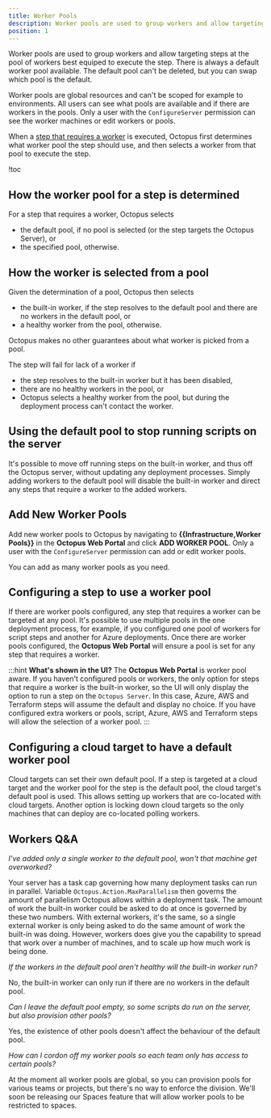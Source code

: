 ```yaml
---
title: Worker Pools
description: Worker pools are used to group workers and allow targeting steps at the pool of workers best equiped to execute the step.  This page describes how to configure worker pools for a variety of scenarios.
position: 1
---
```


Worker pools are used to group workers and allow targeting steps at the pool of workers best equiped to execute the step.  There is always a default worker pool available.  The default pool can't be deleted, but you can swap which pool is the default.

Worker pools are global resources and can't be scoped for example to environments.  All users can see what pools are available and if there are workers in the pools.  Only a user with the `ConfigureServer` permission can see the worker machines or edit workers or pools.

When a [step that requires a worker](index.md#Where-steps-run) is executed, Octopus first determines what worker pool the step should use, and then selects a worker from that pool to execute the step.

!toc

## How the worker pool for a step is determined

For a step that requires a worker, Octopus selects

- the default pool, if no pool is selected (or the step targets the Octopus Server), or
- the specified pool, otherwise.

## How the worker is selected from a pool

Given the determination of a pool, Octopus then selects

- the built-in worker, if the step resolves to the default pool and there are no workers in the default pool, or
- a healthy worker from the pool, otherwise.

Octopus makes no other guarantees about what worker is picked from a pool.

The step will fail for lack of a worker if

- the step resolves to the built-in worker but it has been disabled,
- there are no healthy workers in the pool, or
- Octopus selects a healthy worker from the pool, but during the deployment process can't contact the worker.

## Using the default pool to stop running scripts on the server

It's possible to move off running steps on the built-in worker, and thus off the Octopus server, without updating any deployment processes.  Simply adding workers to the default pool will disable the built-in worker and direct any steps that require a worker to the added workers.

## Add New Worker Pools

Add new worker pools to Octopus by navigating to **{{Infrastructure,Worker Pools}}** in the **Octopus Web Portal** and click **ADD WORKER POOL**.  Only a user with the `ConfigureServer` permission can add or edit worker pools.

You can add as many worker pools as you need.

## Configuring a step to use a worker pool

If there are worker pools configured, any step that requires a worker can be targeted at any pool.  It's possible to use multiple pools in the one deployment process, for example, if you configured one pool of workers for script steps and another for Azure deployments.  Once there are worker pools configured, the **Octopus Web Portal** will ensure a pool is set for any step that requires a worker.

:::hint
**What's shown in the UI?**
The **Octopus Web Portal** is worker pool aware.  If you haven't configured pools or workers, the only option for steps that require a worker is the built-in worker, so the UI will only display the option to run a step on the `Octopus Server`.  In this case, Azure, AWS and Terraform steps will assume the default and display no choice.  If you have configured extra workers or pools, script, Azure, AWS and Terraform steps will allow the selection of a worker pool.
:::



## Configuring a cloud target to have a default worker pool

Cloud targets can set their own default pool.  If a step is targeted at a cloud target and the worker pool for the step is the default pool, the cloud target's default pool is used.  This allows setting up workers that are co-located with cloud targets.  Another option is locking down cloud targets so the only machines that can deploy are co-located polling workers.

## Workers Q&A

*I've added only a single worker to the default pool, won't that machine get overworked?*

Your server has a task cap governing how many deployment tasks can run in parallel.  Variable `Octopus.Action.MaxParallelism` then governs the amount of parallelism Octopus allows within a deployment task.  The amount of work the built-in worker could be asked to do at once is governed by these two numbers.  With external workers, it's the same, so a single external worker is only being asked to do the same amount of work the built-in was doing.  However, workers does give you the capability to spread that work over a number of machines, and to scale up how much work is being done.

*If the workers in the default pool aren't healthy will the built-in worker run?*

No, the built-in worker can only run if there are no workers in the default pool.

*Can I leave the default pool empty, so some scripts do run on the server, but also provision other pools?*

Yes, the existence of other pools doesn't affect the behaviour of the default pool.

*How can I cordon off my worker pools so each team only has access to certain pools?*

At the moment all worker pools are global, so you can provision pools for various teams or projects, but there's no way to enforce the division.  We'll soon be releasing our Spaces feature that will allow worker pools to be restricted to spaces.


